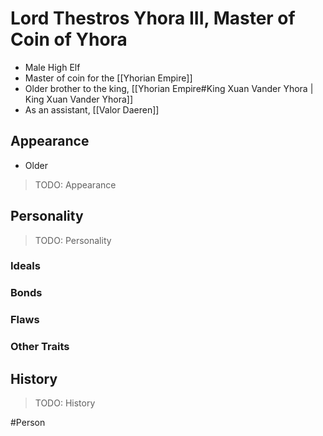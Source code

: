 # Lord Thestros Yhora III, Master of Coin of Yhora
- Male High Elf
- Master of coin for the [[Yhorian Empire]]
- Older brother to the king, [[Yhorian Empire#King Xuan Vander Yhora | King Xuan Vander Yhora]]
- As an assistant, [[Valor Daeren]]

## Appearance
- Older

> TODO: Appearance 

## Personality
> TODO: Personality 

### Ideals


### Bonds


### Flaws


### Other Traits


## History
> TODO: History

#Person